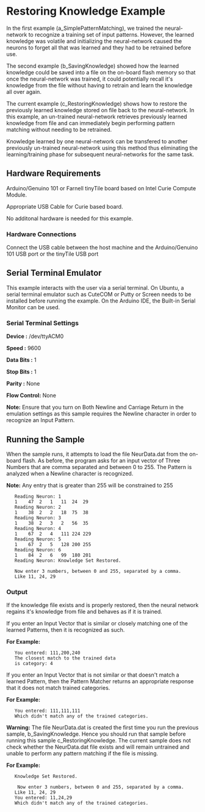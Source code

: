 # Restoring Knowledge Example

In the first example (a_SimplePatternMatching), we trained the neural-network to recognize a training set of input patterns. However, the learned knowledge was volatile and initializing the neural-network caused the neurons to forget all that was learned and they had to be retrained before use.

The second example (b_SavingKnowledge) showed how the learned knowledge could be saved into a file on the on-board flash memory so that once the neural-network was trained, it could potentially recall it's knowledge from the file without having to retrain and learn the knowledge all over again.

The current example (c_RestoringKnowledge) shows how to restore the previously learned knowledge stored on file back to the neural-network. In this example, an un-trained neural-network retrieves previously learned knowledge from file and can immediately begin performing pattern matching without needing to be retrained.

Knowledge learned by one neural-network can be transfered to another previously un-trained neural-network using this method thus eliminating the learning/training phase for subsequent neural-networks for the same task.

## Hardware Requirements

   Arduino/Genuino 101 or Farnell tinyTile board based on Intel Curie Compute Module.
   
   Appropriate USB Cable for Curie based board.

   No additonal hardware is needed for this example.

### Hardware Connections
   
   Connect the USB cable between the host machine and the Arduino/Genuino 101 USB port or the tinyTile USB port

## Serial Terminal Emulator

This example interacts with the user via a serial terminal. 
On Ubuntu, a serial terminal emulator such as CuteCOM or Putty or Screen needs to be installed before running the example. 
On the Arduino IDE, the Built-in Serial Monitor can be used.

### Serial Terminal Settings

   **Device      :** /dev/ttyACM0
   
   **Speed       :** 9600
   
   **Data Bits   :** 1
   
   **Stop Bits   :** 1
   
   **Parity      :** None
   
   **Flow Control:** None

**Note:** Ensure that you turn on Both Newline and Carriage Return 
in the emulation settings as this sample requires the Newline character
in order to recognize an Input Pattern.

## Running the Sample

When the sample runs, it attempts to load the file NeurData.dat from the on-board flash. As before, the program asks for an input vector of Three Numbers that are comma separated and between 0 to 255. The Pattern is analyzed when a Newline character is recognized.

**Note:** Any entry that is greater than 255 will be constrained to 255

```
   Reading Neuron: 1
   1	47	2	1	11	24	29
   Reading Neuron: 2
   1	38	2	2	18	75	38
   Reading Neuron: 3
   1	38	2	3	2	56	35
   Reading Neuron: 4
   1	67	2	4	111	224	229
   Reading Neuron: 5
   1	67	2	5	128	200	255
   Reading Neuron: 6
   1	84	2	6	99	180	201
   Reading Neuron: Knowledge Set Restored. 

   Now enter 3 numbers, between 0 and 255, separated by a comma. 
   Like 11, 24, 29

 ```

### Output 

If the knowledge file exists and is properly restored, then the neural network regains it's knowledge from file and behaves as if it is trained.

If you enter an Input Vector that is similar or closely matching one 
of the learned Patterns, then it is recognized as such. 

**For Example:**

```
   You entered: 111,200,240
   The closest match to the trained data 
   is category: 4
```

If you enter an Input Vector that is not similar or that doesn't match
a learned Pattern, then the Pattern Matcher returns an appropriate
response that it does not match trained categories. 

**For Example:**

```
   You entered: 111,111,111
   Which didn't match any of the trained categories.
```

**Warning:** The file NeurData.dat is created the first time you run the previous sample, b_SavingKnowledge. Hence you should run that sample before running this sample c_RestoringKnowledge. The current sample does not check whether the NeurData.dat file exists and will remain untrained and unable to perform any pattern matching if the file is missing.

**For Example:**

```
   Knowledge Set Restored. 

    Now enter 3 numbers, between 0 and 255, separated by a comma. 
   Like 11, 24, 29 
   You entered: 11,24,29
   Which didn't match any of the trained categories.

```
